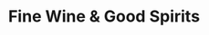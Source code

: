 ---
title: "Fine Wine & Good Spirits"
url: /bradford/fine-wine-und-good-spirits/
shop: Spirituosen
---